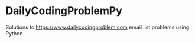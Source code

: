 # DailyCodingProblemPy

Solutions to https://www.dailycodingproblem.com email list problems using Python
